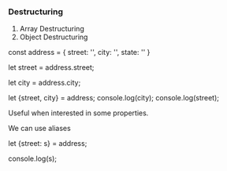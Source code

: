 ### Destructuring


1. Array Destructuring
2. Object Destructuring


const address = {
    street: '',
    city: '',
    state: ''
}

let street = address.street;

let city = address.city;

let {street, city} = address;
console.log(city);
console.log(street);

Useful when interested in some properties.

We can use aliases

let {street: s} = address;

console.log(s);
